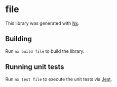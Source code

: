 # file

This library was generated with [Nx](https://nx.dev).

## Building

Run `nx build file` to build the library.

## Running unit tests

Run `nx test file` to execute the unit tests via [Jest](https://jestjs.io).
